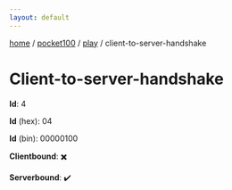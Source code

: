 ```yaml
---
layout: default
---
```


[home](/)  /  [pocket100](/protocol/pocket100)  /  [play](/protocol/pocket100/play)  /  client-to-server-handshake

# Client-to-server-handshake

**Id**: 4

**Id** (hex): 04

**Id** (bin): 00000100

**Clientbound**: ✖️

**Serverbound**: ✔️

